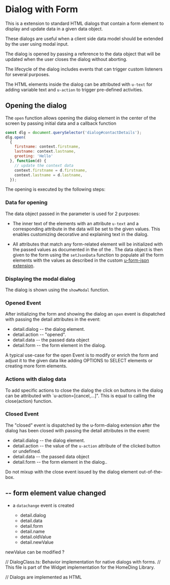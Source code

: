 # Dialog with Form

This is a extension to standard HTML dialogs that contain a form element to display and update data in a given data
object.

These dialogs are useful when a client side data model should be extended by the user using modal input.

The dialog is opened by passing a reference to the data object that will be updated when the user closes the dialog
without aborting.

The lifecycle of the dialog includes events that can trigger custom listeners for several purposes.

The HTML elements inside the dialog can be attributed with `u-text` for adding variable text and `u-action` to trigger
pre-defined activities.


## Opening the dialog

The `open` function allows opening the dialog element in the center of the screen by passing initial data and a callback function 

``` javascript
const dlg = document.querySelector('dialog#contactDetails');
dlg.open(
  {
    firstname: context.firstname,
    lastname: context.lastname,
    greeting: 'Hello'
  }, function(d) {
    // update the context data
    context.firstname = d.firstname,
    context.lastname = d.lastname,
  });
```

The opening is executed by the following steps: 

### Data for opening

The data object passed in the parameter is used for 2 purposes:

* The inner text of the elements with an attribute `u-text` and a corresponding attribute in the data will be set to the
  given values.  This enables customizing decorative and explaining text in the dialog.

* All attributes that match any form-related element will be initialized with the passed values as documented in the
   of the .
  The data object is then given to the form using the `setJsonData` function to populate all the form elements with the values
  as described in the custom [u-form-json extension](u-form-json.md).

### Displaying the modal dialog

The dialog is shown using the `showModal` function.  

### Opened Event

After initializing the form and showing the dialog an `open` event is dispatched with passing the detail attributes in the
event:
  
* detail.dialog -- the dialog element.
* detail.action -- "opened".
* detail.data -- the passed data object
* detail.form -- the form element in the dialog.

A typical use-case for the open Event is to modify or enrich the form and adjust it to the given data like adding
OPTIONS to SELECT elements or creating more form elements.

### Actions with dialog data

To add specific actions to close the dialog the click on buttons in the dialog can be attributed with
`u-action=[cancel,...]". This is equal to calling the close(action) function.


### Closed Event

The "closed" event is dispatched by the u-form-dialog extension after the dialog has been closed with passing the detail
attributes in the event:
  
* detail.dialog -- the dialog element.
* detail.action -- the value of the `u-action` attribute of the clicked button or undefined.
* detail.data -- the passed data object
* detail.form -- the form element in the dialog..


Do not mixup with the close event issued by the dialog element out-of-the-box.




## -- form element value changed

* a `datachange` event is created

  * detail.dialog
  * detail.data
  * detail.form
  * detail.name
  * detail.oldValue
  * detail.newValue

newValue can be modified ?





// DialogClass.ts: Behavior implementation for native dialogs with forms.
// This file is part of the Widget implementation for the HomeDing Library.

// Dialogs are implemented as HTML <dialog> elements containing a <from> element.
// Dialogs can be opened using DialogClass.openModalForm(id, data)

<!--

Implementation of a web component that enriches the functionality of regular <form> element
  to support data exchange with JSON data.

<form is="u-form-json" method="dialog">
...
</form>
